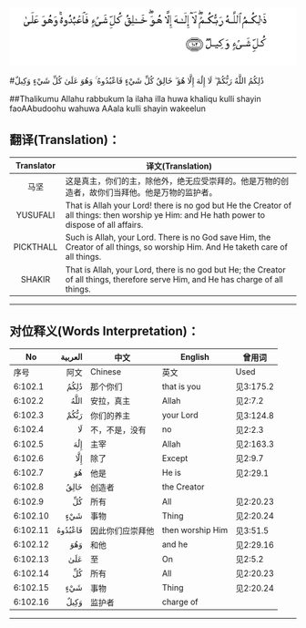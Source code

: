 ![006:102](images/006_102.gif)

#ذَٰلِكُمُ اللَّهُ رَبُّكُمْ ۖ لَا إِلَٰهَ إِلَّا هُوَ ۖ خَالِقُ كُلِّ شَيْءٍ فَاعْبُدُوهُ ۚ وَهُوَ عَلَىٰ كُلِّ شَيْءٍ وَكِيلٌ 

##Thalikumu Allahu rabbukum la ilaha illa huwa khaliqu kulli shayin faoAAbudoohu wahuwa AAala kulli shayin wakeelun 

## 翻译(Translation)：

| Translator | 译文(Translation)                                            |
| :--------: | ------------------------------------------------------------ |
|    马坚    | 这是真主，你们的主，除他外，绝无应受崇拜的。他是万物的创造者，故你们当拜他。他是万物的监护者。 |
|  YUSUFALI  | That is Allah your Lord! there is no god but He the Creator of all things: then worship ye Him: and He hath power to dispose of all affairs. |
| PICKTHALL  | Such is Allah, your Lord. There is no God save Him, the Creator of all things, so worship Him. And He taketh care of all things. |
|   SHAKIR   | That is Allah, your Lord, there is no god but He; the Creator of all things, therefore serve Him, and He has charge of all things. |

---

## 对位释义(Words Interpretation)：

| No   | العربية | 中文    | English | 曾用词 |
| ---- | ------: | ------- | ------- | ------ |
| 序号 |    阿文 | Chinese | 英文    | Used   |
| 6:102.1  | ذَٰلِكُمُ    | 那个你们         | that is you      | 见3:175.2 |
| 6:102.2  | اللَّهُ    | 安拉，真主       | Allah            | 见2:7.2   |
| 6:102.3  | رَبُّكُمْ    | 你们的养主       | your Lord        | 见3:124.8 |
| 6:102.4  | لَا      | 不，不是，没有   | no               | 见2:2.3   |
| 6:102.5  | إِلَٰهَ     | 主宰             | Allah            | 见2:163.3 |
| 6:102.6  | إِلَّا     | 除了             | Except           | 见2:9.7   |
| 6:102.7  | هُوَ      | 他是             | He is            | 见2:29.1  |
| 6:102.8  | خَالِقُ    | 创造者           | the Creator      |           |
| 6:102.9  | كُلِّ      | 所有             | All              | 见2:20.23 |
| 6:102.10 | شَيْءٍ     | 事物             | Thing            | 见2:20.24 |
| 6:102.11 | فَاعْبُدُوهُ | 因此你们应崇拜他 | then worship Him | 见3:51.5  |
| 6:102.12 | وَهُوَ     | 和他             | and he           | 见2:29.16 |
| 6:102.13 | عَلَىٰ     | 至               | On               | 见2:5.2   |
| 6:102.14 | كُلِّ      | 所有             | All              | 见2:20.23 |
| 6:102.15 | شَيْءٍ     | 事物             | Thing            | 见2:20.24 |
| 6:102.16 | وَكِيلٌ    | 监护者           | charge of        |           |

---

